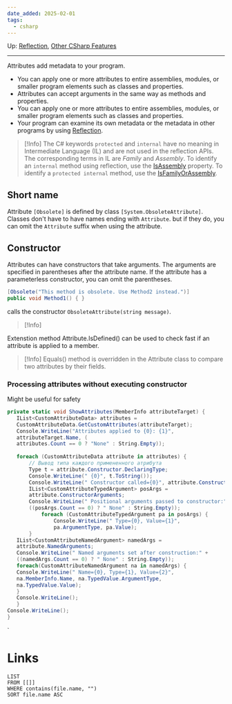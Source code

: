 ```yaml
---
date_added: 2025-02-01
tags:
  - csharp
---
```

Up: [Reflection](Reflection.md), [Other CSharp Features](Other%20CSharp%20Features.md)
___
 Attributes add metadata to your program.
- You can apply one or more attributes to entire assemblies, modules, or smaller program elements such as classes and properties.
- Attributes can accept arguments in the same way as methods and properties.
- You can apply one or more attributes to entire assemblies, modules, or smaller program elements such as classes and properties.
- Your program can examine its own metadata or the metadata in other programs by using [Reflection](Reflection.md).

>[!Info]
>The C# keywords `protected` and `internal` have no meaning in Intermediate Language (IL) and are not used in the reflection APIs. The corresponding terms in IL are _Family_ and _Assembly_. To identify an `internal` method using reflection, use the [IsAssembly](https://learn.microsoft.com/en-us/dotnet/api/system.reflection.methodbase.isassembly) property. To identify a `protected internal` method, use the [IsFamilyOrAssembly](https://learn.microsoft.com/en-us/dotnet/api/system.reflection.methodbase.isfamilyorassembly).

## Short name
Attribute `[Obsolete]` is defined by class `[System.ObsoleteAttribute]`. Classes don't have to have names ending with `Attribute`. but if they do, you can omit the `Attribute` suffix when using the attribute.

## Constructor
Attributes can have constructors that take arguments. The arguments are specified in parentheses after the attribute name. If the attribute has a parameterless constructor, you can omit the parentheses.

```csharp
[Obsolete("This method is obsolete. Use Method2 instead.")]
public void Method1() { }
```

calls the constructor `ObsoleteAttribute(string message)`.

>[!Info]
> 
Extenstion method Attribute.IsDefined() can be used to check fast if an attribute is applied to a member.

>[!Info]
> Equals() method is overridden in the Attribute class to compare two attributes by their fields.


### Processing attributes without executing constructor
Might be useful for safety
 ```csharp
 private static void ShowAttributes(MemberInfo attributeTarget) {
	IList<CustomAttributeData> attributes =
	CustomAttributeData.GetCustomAttributes(attributeTarget);
	Console.WriteLine("Attributes applied to {0}: {1}",
	attributeTarget.Name, (
	attributes.Count == 0 ? "None" : String.Empty));
	
	foreach (CustomAttributeData attribute in attributes) {
		// Вывод типа каждого примененного атрибута
		Type t = attribute.Constructor.DeclaringType;
		Console.WriteLine(" {0}", t.ToString());
		Console.WriteLine(" Constructor called={0}", attribute.Constructor);
		IList<CustomAttributeTypedArgument> posArgs =
		attribute.ConstructorArguments;
		Console.WriteLine(" Positional arguments passed to constructor:" +
		((posArgs.Count == 0) ? " None" : String.Empty));
			foreach (CustomAttributeTypedArgument pa in posArgs) {
				Console.WriteLine(" Type={0}, Value={1}",
				pa.ArgumentType, pa.Value);
		}
	IList<CustomAttributeNamedArgument> namedArgs =
	attribute.NamedArguments;
	Console.WriteLine(" Named arguments set after construction:" +
	((namedArgs.Count == 0) ? " None" : String.Empty));
	foreach(CustomAttributeNamedArgument na in namedArgs) {
	Console.WriteLine(" Name={0}, Type={1}, Value={2}",
	na.MemberInfo.Name, na.TypedValue.ArgumentType,
	na.TypedValue.Value);
	}
	Console.WriteLine();
	}
Console.WriteLine();
}
 ```
`
# Links
```dataview
LIST
FROM [[]]
WHERE contains(file.name, "")
SORT file.name ASC
```
